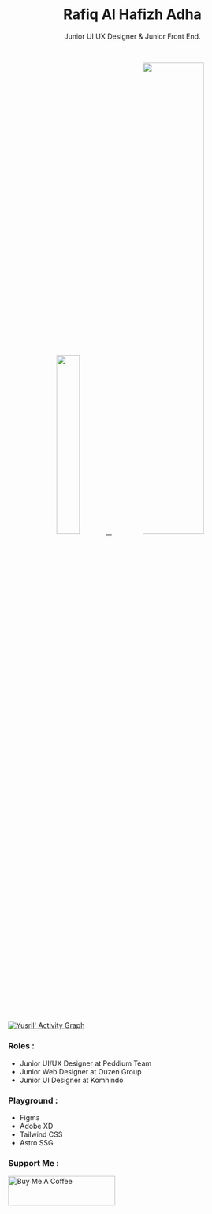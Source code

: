 <h1 align="center">
  <b>Rafiq Al Hafizh Adha</b>
</h1>
<p align="center">
   Junior UI UX Designer & Junior Front End.
 </p>
<br/>
<p align="center">
  <a href="https://rafiq.uisax.com/">
    <img width="30.5%" src="https://github-contribution-stats.vercel.app/api/?username=rafiqola" />
    &nbsp;
    <img width="49.5%" src="https://github-readme-streak-stats.herokuapp.com?user=rafiqola&theme=radical&hide_border=true" />
  </a>
</p>

[![Yusril' Activity Graph](https://activity-graph.herokuapp.com/graph?username=rafiqola&custom_title=Rafiq's%20Contribution%20Graph&theme=radical&bg_color=282828&hide_border=true&line=d1a01f&point=c58545)](https://rafiq.uisax.com/)

### Roles :
- Junior UI/UX Designer at Peddium Team
- Junior Web Designer at Ouzen Group
- Junior UI Designer at Komhindo

### Playground :
- Figma
- Adobe XD
- Tailwind CSS
- Astro SSG

### Support Me :
<a href="https://www.buymeacoffee.com/rafiqlola" target="_blank"><img src="https://cdn.buymeacoffee.com/buttons/v2/default-yellow.png" alt="Buy Me A Coffee" style="height: 60px !important;width: 217px !important;" ></a>
